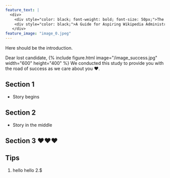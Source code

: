 ```yaml
---
feature_text: |
  <div>
    <div style="color: black; font-weight: bold; font-size: 50px;">The Road to Adminship</div>
    <div style="color: black;">A Guide for Aspiring Wikipedia Administrators</div>
   </div>
feature_image: "image_0.jpeg"
---
```


Here should be the introduction. 

Dear lost candidate, 
{% include figure.html image="/image_success.jpg" width="600" height="400" %}
We conducted this study to provide you with the road of success as we care about you ❤️. 

## Section 1 

- Story begins 



## Section 2 

- Story in the middle 

## Section 3 ❤️❤️❤️


## Tips

1. hello hello
2.$ 
